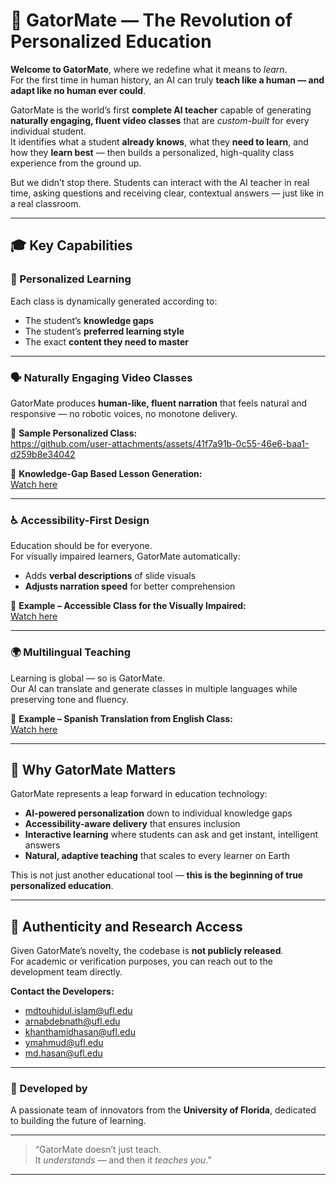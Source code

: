# 🐊 GatorMate — The Revolution of Personalized Education

**Welcome to GatorMate**, where we redefine what it means to *learn*.  
For the first time in human history, an AI can truly **teach like a human — and adapt like no human ever could**.

GatorMate is the world’s first **complete AI teacher** capable of generating **naturally engaging, fluent video classes** that are *custom-built* for every individual student.  
It identifies what a student **already knows**, what they **need to learn**, and how they **learn best** — then builds a personalized, high-quality class experience from the ground up.

But we didn’t stop there. Students can interact with the AI teacher in real time, asking questions and receiving clear, contextual answers — just like in a real classroom.

---

## 🎓 Key Capabilities

### 🧠 Personalized Learning
Each class is dynamically generated according to:
- The student’s **knowledge gaps**
- The student’s **preferred learning style**
- The exact **content they need to master**

---

### 🗣️ Naturally Engaging Video Classes
GatorMate produces **human-like, fluent narration** that feels natural and responsive — no robotic voices, no monotone delivery.

🎥 **Sample Personalized Class:**  
https://github.com/user-attachments/assets/41f7a91b-0c55-46e6-baa1-d259b8e34042

🎥 **Knowledge-Gap Based Lesson Generation:**  
[Watch here](https://github.com/user-attachments/assets/607a74a2-9b63-4786-8212-fdb9e0aaa4db)

---

### ♿ Accessibility-First Design
Education should be for everyone.  
For visually impaired learners, GatorMate automatically:
- Adds **verbal descriptions** of slide visuals
- **Adjusts narration speed** for better comprehension

🎥 **Example – Accessible Class for the Visually Impaired:**  
[Watch here](https://github.com/user-attachments/assets/a891c1c0-8dcc-4de5-b668-f4dbeada91f8)

---

### 🌍 Multilingual Teaching
Learning is global — so is GatorMate.  
Our AI can translate and generate classes in multiple languages while preserving tone and fluency.

🎥 **Example – Spanish Translation from English Class:**  
[Watch here](https://github.com/user-attachments/assets/ac1afd45-17dc-48e2-995f-c3f56dbabe05)

---

## 🚀 Why GatorMate Matters
GatorMate represents a leap forward in education technology:
- **AI-powered personalization** down to individual knowledge gaps  
- **Accessibility-aware delivery** that ensures inclusion  
- **Interactive learning** where students can ask and get instant, intelligent answers  
- **Natural, adaptive teaching** that scales to every learner on Earth  

This is not just another educational tool — **this is the beginning of true personalized education**.

---

## 🔬 Authenticity and Research Access
Given GatorMate’s novelty, the codebase is **not publicly released**.  
For academic or verification purposes, you can reach out to the development team directly.

**Contact the Developers:**
- [mdtouhidul.islam@ufl.edu](mailto:mdtouhidul.islam@ufl.edu)  
- [arnabdebnath@ufl.edu](mailto:arnabdebnath@ufl.edu)  
- [khanthamidhasan@ufl.edu](mailto:khanthamidhasan@ufl.edu)  
- [ymahmud@ufl.edu](mailto:ymahmud@ufl.edu)  
- [md.hasan@ufl.edu](mailto:md.hasan@ufl.edu)

---

### 🧩 Developed by
A passionate team of innovators from the **University of Florida**, dedicated to building the future of learning.

---

> “GatorMate doesn’t just teach.  
> It *understands* — and then it *teaches you*.”

---

